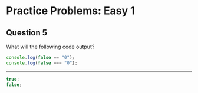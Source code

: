 # Practice Problems: Easy 1

## Question 5

What will the following code output?

```js
console.log(false == "0");
console.log(false === "0");
```

---

```js
true;
false;
```

